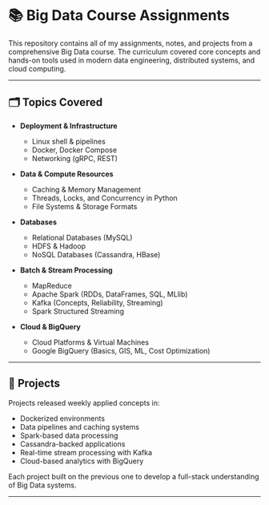 # 📚 Big Data Course Assignments

This repository contains all of my assignments, notes, and projects from a comprehensive Big Data course. The curriculum covered core concepts and hands-on tools used in modern data engineering, distributed systems, and cloud computing.

---

## 🗂️ Topics Covered

- **Deployment & Infrastructure**
  - Linux shell & pipelines
  - Docker, Docker Compose
  - Networking (gRPC, REST)

- **Data & Compute Resources**
  - Caching & Memory Management
  - Threads, Locks, and Concurrency in Python
  - File Systems & Storage Formats

- **Databases**
  - Relational Databases (MySQL)
  - HDFS & Hadoop
  - NoSQL Databases (Cassandra, HBase)

- **Batch & Stream Processing**
  - MapReduce
  - Apache Spark (RDDs, DataFrames, SQL, MLlib)
  - Kafka (Concepts, Reliability, Streaming)
  - Spark Structured Streaming

- **Cloud & BigQuery**
  - Cloud Platforms & Virtual Machines
  - Google BigQuery (Basics, GIS, ML, Cost Optimization)

---

## 🧪 Projects

Projects released weekly applied concepts in:

- Dockerized environments
- Data pipelines and caching systems
- Spark-based data processing
- Cassandra-backed applications
- Real-time stream processing with Kafka
- Cloud-based analytics with BigQuery

Each project built on the previous one to develop a full-stack understanding of Big Data systems.


---

